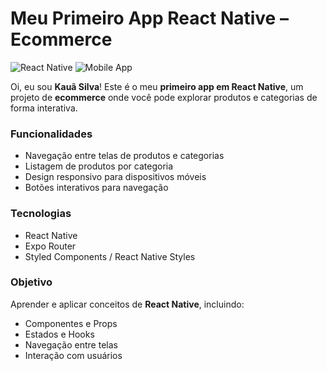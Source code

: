 # Meu Primeiro App React Native – Ecommerce

![React Native](https://img.shields.io/badge/React_Native-20232A?style=for-the-badge\&logo=react) ![Mobile App](https://img.shields.io/badge/Mobile-App-blue?style=for-the-badge)

Oi, eu sou **Kauã Silva**! Este é o meu **primeiro app em React Native**, um projeto de **ecommerce** onde você pode explorar produtos e categorias de forma interativa.

### Funcionalidades

* Navegação entre telas de produtos e categorias
* Listagem de produtos por categoria
* Design responsivo para dispositivos móveis
* Botões interativos para navegação

### Tecnologias

* React Native
* Expo Router
* Styled Components / React Native Styles

### Objetivo

Aprender e aplicar conceitos de **React Native**, incluindo:

* Componentes e Props
* Estados e Hooks
* Navegação entre telas
* Interação com usuários


